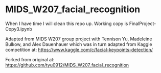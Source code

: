 # MIDS_W207_facial_recognition

When I have time I will clean this repo up. Working copy is FinalProject-Copy3.ipynb

Adapted from MIDS W207 group project with Tennison Yu, Madeleine Bulkow, and Alex Dauenhauer which was in turn adapted from Kaggle competition at: https://www.kaggle.com/c/facial-keypoints-detection/

Forked from original at: https://github.com/tyu0912/MIDS_W207_facial_recognition
